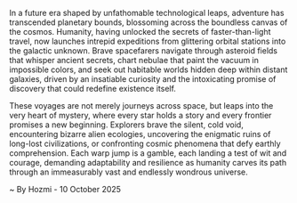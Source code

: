 
In a future era shaped by unfathomable technological leaps, adventure has transcended planetary bounds, blossoming across the boundless canvas of the cosmos. Humanity, having unlocked the secrets of faster-than-light travel, now launches intrepid expeditions from glittering orbital stations into the galactic unknown. Brave spacefarers navigate through asteroid fields that whisper ancient secrets, chart nebulae that paint the vacuum in impossible colors, and seek out habitable worlds hidden deep within distant galaxies, driven by an insatiable curiosity and the intoxicating promise of discovery that could redefine existence itself.

These voyages are not merely journeys across space, but leaps into the very heart of mystery, where every star holds a story and every frontier promises a new beginning. Explorers brave the silent, cold void, encountering bizarre alien ecologies, uncovering the enigmatic ruins of long-lost civilizations, or confronting cosmic phenomena that defy earthly comprehension. Each warp jump is a gamble, each landing a test of wit and courage, demanding adaptability and resilience as humanity carves its path through an immeasurably vast and endlessly wondrous universe.

~ By Hozmi - 10 October 2025
